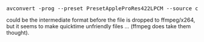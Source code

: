 <pre>avconvert -prog --preset PresetAppleProRes422LPCM --source cineform.mov --output prores.mov</pre>

could be the intermediate format before the file is dropped to ffmpeg/x264, but it seems to make quicktime unfriendly files &#8230; (ffmpeg does take them thought).